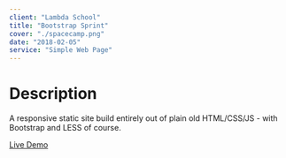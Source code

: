 ```yaml
---
client: "Lambda School"
title: "Bootstrap Sprint"
cover: "./spacecamp.png"
date: "2018-02-05"
service: "Simple Web Page"
---
```

# Description

A responsive static site build entirely out of plain old HTML/CSS/JS - with Bootstrap and LESS of course.

[Live Demo](http://pepperstone.dx.am)